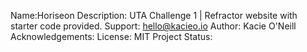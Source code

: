 Name:Horiseon
Description: UTA Challenge 1 | Refractor website with starter code provided.
Support: hello@kacieo.io
Author: Kacie O'Neill
Acknowledgements: 
License: MIT
Project Status: 